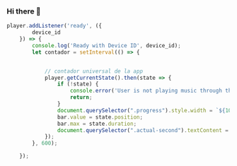 ### Hi there 👋

```js
player.addListener('ready', ({
        device_id
    }) => {
        console.log('Ready with Device ID', device_id);
        let contador = setInterval(() => {


            // contador universal de la app
            player.getCurrentState().then(state => {
                if (!state) {
                    console.error('User is not playing music through the Web Playback SDK');
                    return;
                }
                document.querySelector(".progress").style.width = `${100 * state.position / state.duration}%`;
                bar.value = state.position;
                bar.max = state.duration;
                document.querySelector(".actual-second").textContent = millisToMinutesAndSeconds(state.position);
            });
        }, 600);

    });
```

<!--
**fabroos/fabroos** is a ✨ _special_ ✨ repository because its `README.md` (this file) appears on your GitHub profile.

Here are some ideas to get you started:

- 🔭 I’m currently working on ...
- 🌱 I’m currently learning ...
- 👯 I’m looking to collaborate on ...
- 🤔 I’m looking for help with ...
- 💬 Ask me about ...
- 📫 How to reach me: ...
- 😄 Pronouns: ...
- ⚡ Fun fact: ...
-->
